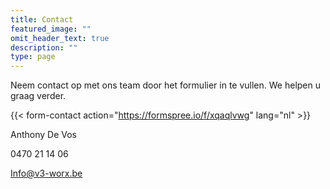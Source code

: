 ```yaml
---
title: Contact
featured_image: ""
omit_header_text: true
description: ""
type: page
---
```



Neem contact op met ons team door het formulier in te vullen. We helpen u graag verder.

{{< form-contact action="https://formspree.io/f/xqaqlvwg" lang="nl" >}}


Anthony De Vos

0470 21 14 06

Info@v3-worx.be
